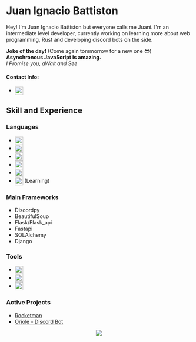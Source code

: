 # Juan Ignacio Battiston

Hey! I'm Juan Ignacio Battiston but everyone calls me Juani. I'm an intermediate level developer, currently working on learning more about web programming, Rust and developing discord bots on the side.

<b>Joke of the day!</b> (Come again tommorrow for a new one 😎)<br><b>Asynchronous JavaScript is amazing.</b><br><i>I Promise you, aWait and See</i>

#### Contact Info:

- [<img align="center" width="22px" src="https://upload.wikimedia.org/wikipedia/commons/thumb/7/7e/Gmail_icon_%282020%29.svg/1280px-Gmail_icon_%282020%29.svg.png" style="max-width: 100%;">](mailto:juan.i.b02@hotmail.com)

## Skill and Experience

### Languages

- <img align="center" width="22px" src="https://raw.githubusercontent.com/jmnote/z-icons/master/svg/python.svg" style="max-width: 100%;">
- <img align="center" width="22px" src="https://cdn-icons-png.flaticon.com/512/919/919827.png" style="max-width: 100%;">
- <img align="center" width="22px" src="https://cdn-icons-png.flaticon.com/512/919/919826.png" style="max-width: 100%;">
- <img align="center" width="22px" src="https://e7.pngegg.com/pngimages/747/798/png-clipart-mysql-mysql.png" style="max-width: 100%;">
- <img align="center" width="22px" src="https://raw.githubusercontent.com/jmnote/z-icons/master/svg/javascript.svg" style="max-width: 100%;">
- <img align="center" width="22px" src="https://raw.githubusercontent.com/jmnote/z-icons/master/svg/cpp.svg" style="max-width: 100%;"> (Learning)

### Main Frameworks

- Discordpy
- BeautifulSoup
- Flask/Flask_api
- Fastapi
- SQLAlchemy
- Django

### Tools

- <img align="center" width="22px" src="https://upload.wikimedia.org/wikipedia/commons/thumb/2/2d/Visual_Studio_Code_1.18_icon.svg/1200px-Visual_Studio_Code_1.18_icon.svg.png" style="max-width: 100%;">
- <img align="center" width="22px" src="https://iconape.com/wp-content/png_logo_vector/git-icon.png" style="max-width: 100%;">
- <img align="center" width="22px" src="https://upload.wikimedia.org/wikipedia/commons/thumb/9/93/Amazon_Web_Services_Logo.svg/1280px-Amazon_Web_Services_Logo.svg.png" style="max-width: 100%;">

### Active Projects

- [Rocketman](https://github.com/Batucho/Rocketman)
- [Oriole - Discord Bot](https://github.com/Batucho/Oriole-DiscordBot)

<p align="center"> <img src="https://github-readme-stats.vercel.app/api?username=JuaniBattiston&theme=dark&title_color=00bfff&border_radius=10&border_color=00bfff&bg_color=232323" />
